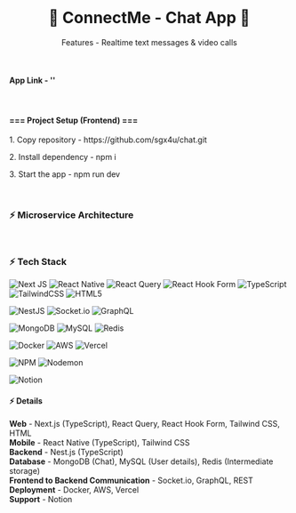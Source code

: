 <!-- App Details -->
<br />

<div align="center">
  <h1 align="center">💠 ConnectMe - Chat App 💠</h1>
  <p align="center">Features - Realtime text messages & video calls</p>
</div>

<br />

<div>
  <h4>App Link - ''</h4>

  <br/>

  <h4>=== Project Setup (Frontend) ===</h4>
  <p>1. Copy repository - https://github.com/sgx4u/chat.git</p>
  <p>2. Install dependency - npm i</p>
  <p>3. Start the app - npm run dev</p>
</div>

<br />

### ⚡ Microservice Architecture

<br />

### ⚡ Tech Stack

![Next JS](https://img.shields.io/badge/Next-black?style=for-the-badge&logo=next.js&logoColor=white)
![React Native](https://img.shields.io/badge/react_native-%2320232a.svg?style=for-the-badge&logo=react&logoColor=%2361DAFB)
![React Query](https://img.shields.io/badge/-React%20Query-FF4154?style=for-the-badge&logo=react%20query&logoColor=white)
![React Hook Form](https://img.shields.io/badge/React%20Hook%20Form-%23EC5990.svg?style=for-the-badge&logo=reacthookform&logoColor=white)
![TypeScript](https://img.shields.io/badge/typescript-%23007ACC.svg?style=for-the-badge&logo=typescript&logoColor=white)
![TailwindCSS](https://img.shields.io/badge/tailwindcss-%2338B2AC.svg?style=for-the-badge&logo=tailwind-css&logoColor=white)
![HTML5](https://img.shields.io/badge/html5-%23E34F26.svg?style=for-the-badge&logo=html5&logoColor=white)

![NestJS](https://img.shields.io/badge/nestjs-%23E0234E.svg?style=for-the-badge&logo=nestjs&logoColor=white)
![Socket.io](https://img.shields.io/badge/Socket.io-black?style=for-the-badge&logo=socket.io&badgeColor=010101)
![GraphQL](https://img.shields.io/badge/-GraphQL-E10098?style=for-the-badge&logo=graphql&logoColor=white)

![MongoDB](https://img.shields.io/badge/MongoDB-%234ea94b.svg?style=for-the-badge&logo=mongodb&logoColor=white)
![MySQL](https://img.shields.io/badge/mysql-%2300f.svg?style=for-the-badge&logo=mysql&logoColor=white)
![Redis](https://img.shields.io/badge/redis-%23DD0031.svg?style=for-the-badge&logo=redis&logoColor=white)

![Docker](https://img.shields.io/badge/docker-%230db7ed.svg?style=for-the-badge&logo=docker&logoColor=white)
![AWS](https://img.shields.io/badge/AWS-%23FF9900.svg?style=for-the-badge&logo=amazon-aws&logoColor=white)
![Vercel](https://img.shields.io/badge/vercel-%23000000.svg?style=for-the-badge&logo=vercel&logoColor=white)

![NPM](https://img.shields.io/badge/NPM-%23CB3837.svg?style=for-the-badge&logo=npm&logoColor=white)
![Nodemon](https://img.shields.io/badge/NODEMON-%23323330.svg?style=for-the-badge&logo=nodemon&logoColor=%BBDEAD)

![Notion](https://img.shields.io/badge/Notion-%23000000.svg?style=for-the-badge&logo=notion&logoColor=white)

#### ⚡ Details

**Web**</span> - Next.js (TypeScript), React Query, React Hook Form, Tailwind CSS, HTML
<br />
**Mobile** - React Native (TypeScript), Tailwind CSS
<br />
**Backend** - Nest.js (TypeScript)
<br />
**Database** - MongoDB (Chat), MySQL (User details), Redis (Intermediate storage)
<br />
**Frontend to Backend Communication** - Socket.io, GraphQL, REST
<br />
**Deployment** - Docker, AWS, Vercel
<br />
**Support** - Notion
